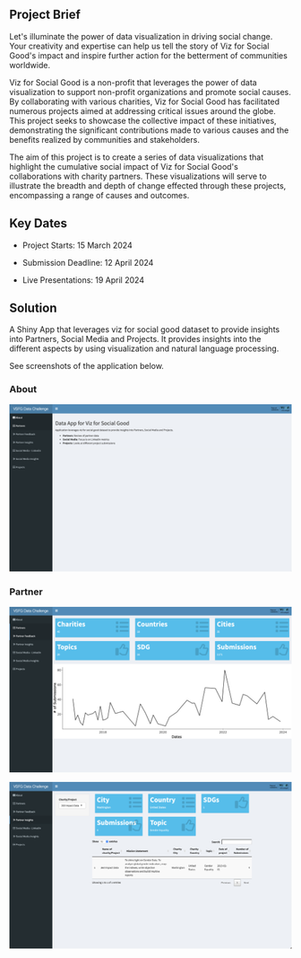 ## Project Brief

Let's illuminate the power of data visualization in driving social change. Your creativity and expertise can help us tell the story of Viz for Social Good's impact and inspire further action for the betterment of communities worldwide.

Viz for Social Good is a non-profit that leverages the power of data visualization to support non-profit organizations and promote social causes. By collaborating with various charities, Viz for Social Good has facilitated numerous projects aimed at addressing critical issues around the globe. This project seeks to showcase the collective impact of these initiatives, demonstrating the significant contributions made to various causes and the benefits realized by communities and stakeholders.

The aim of this project is to create a series of data visualizations that highlight the cumulative social impact of Viz for Social Good's collaborations with charity partners. These visualizations will serve to illustrate the breadth and depth of change effected through these projects, encompassing a range of causes and outcomes.

 ## Key Dates

- Project Starts: 15 March 2024

- Submission Deadline: 12 April 2024

- Live Presentations: 19 April 2024

## Solution

A Shiny App that leverages viz for social good dataset to provide insights into Partners, Social Media and Projects.
It provides insights into the different aspects by using visualization and natural language processing.

See screenshots of the application below.

### About
![About!](https://github.com/edimaudo/hackathon_coding_challenges/blob/master/2024_VSFG_Impact/VFSG/About.png "About")

### Partner
![Partner!](https://github.com/edimaudo/hackathon_coding_challenges/blob/master/2024_VSFG_Impact/VFSG/Partner.png "Partner")

![About!](https://github.com/edimaudo/hackathon_coding_challenges/blob/master/2024_VSFG_Impact/VFSG/Partner_Insights.png "Partner Insights")

